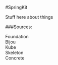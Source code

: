 #SpringKit

Stuff here about things

###Sources:

Foundation  
Bijou  
Kube  
Skeleton  
Concrete  


